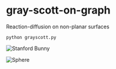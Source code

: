 # gray-scott-on-graph
Reaction-diffusion on non-planar surfaces

    python grayscott.py

![Stanford Bunny](/pics/bunny.gif)

![Sphere](/pics/sphere.gif)
